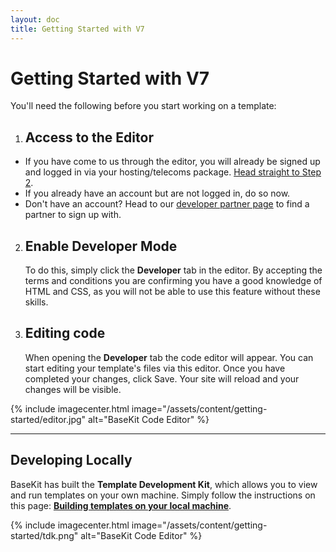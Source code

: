 ```yaml
---
layout: doc
title: Getting Started with V7
---
```


# Getting Started with V7

You'll need the following before you start working on a template:

1. ## Access to the Editor
  * If you have come to us through the editor, you will already be signed up and logged in via your hosting/telecoms package. [Head straight to Step 2](#enable-developer-mode).
  * If you already have an account but are not logged in, do so now.
  * Don't have an account? Head to our [developer partner page](http://www.basekit.com/our-partners) to find a partner to sign up with.

2. ## Enable Developer Mode
   To do this, simply click the **Developer** tab in the editor.
   By accepting the terms and conditions you are confirming you have a good knowledge of HTML and CSS, as you will not be able to use this feature without these skills.

3. ## Editing code
   When opening the **Developer** tab the code editor will appear. You can start editing your template's files via this editor. Once you have completed your changes, click Save. Your site will reload and your changes will be visible.

{% include imagecenter.html image="/assets/content/getting-started/editor.jpg" alt="BaseKit Code Editor" %}

---

## Developing Locally

BaseKit has built the **Template Development Kit**, which allows you to view and run templates on your own machine. Simply follow the instructions on this page: **[Building templates on your local machine](/getting-started/local-development/)**.

{% include imagecenter.html image="/assets/content/getting-started/tdk.png" alt="BaseKit Code Editor" %}
